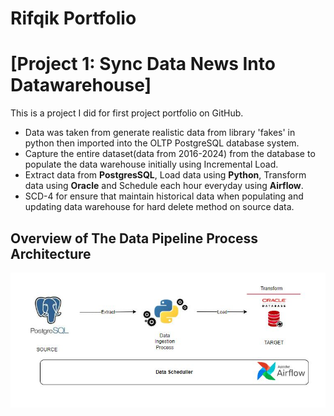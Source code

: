 # Rifqik Portfolio

# [Project 1: Sync Data News Into Datawarehouse]

This is a project I did for first project portfolio on GitHub.

* Data was taken from generate realistic data from library 'fakes' in python then imported into the OLTP PostgreSQL database system.
* Capture the entire dataset(data from 2016-2024) from the database to populate the data warehouse initially using Incremental Load.
* Extract data from **PostgresSQL**, Load data using **Python**, Transform data using **Oracle** and Schedule each hour everyday using **Airflow**.
* SCD-4 for ensure that maintain historical data when populating and updating data warehouse for hard delete method on source data.

## Overview of The Data Pipeline Process Architecture  
![](Images/Architecture.JPG)
